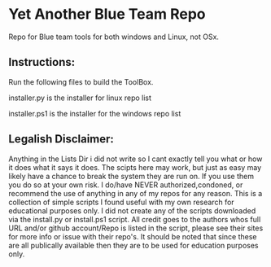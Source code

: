 # Yet Another Blue Team Repo
Repo for Blue team tools for both windows and Linux, not OSx.

## Instructions:
Run the following files to build the ToolBox.

installer.py is the installer for linux repo list

installer.ps1 is the installer for the windows repo list

## Legalish Disclaimer:

Anything in the Lists Dir i did not write so I cant exactly tell you what or how it does what it says it does. The scipts here may work, but just as easy may likely have a chance to break the system they are run on. If you use them you do so at your own risk. I do/have NEVER authorized,condoned, or recommend the use of anything in any of my repos for any reason. This is a collection of simple scripts I found useful with my own research for educational purposes only. I did not create any of the scripts downloaded via the install.py or install.ps1 script. All credit goes to the authors whos full URL and/or github account/Repo is listed in the script, please see their sites for more info or issue with their repo's. It should be noted that since these are all publically available then they are to be used for education purposes only.
